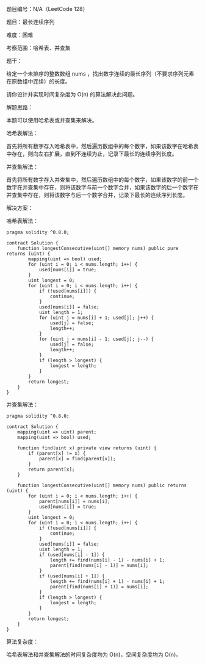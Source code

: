 题目编号：N/A（LeetCode 128）

题目：最长连续序列

难度：困难

考察范围：哈希表、并查集

题干：

给定一个未排序的整数数组 nums ，找出数字连续的最长序列（不要求序列元素在原数组中连续）的长度。

请你设计并实现时间复杂度为 O(n) 的算法解决此问题。

解题思路：

本题可以使用哈希表或并查集来解决。

哈希表解法：

首先将所有数字存入哈希表中，然后遍历数组中的每个数字，如果该数字在哈希表中存在，则向左右扩展，直到不连续为止，记录下最长的连续序列长度。

并查集解法：

首先将所有数字存入并查集中，然后遍历数组中的每个数字，如果该数字的前一个数字在并查集中存在，则将该数字与前一个数字合并，如果该数字的后一个数字在并查集中存在，则将该数字与后一个数字合并，记录下最长的连续序列长度。

解决方案：

哈希表解法：

```solidity
pragma solidity ^0.8.0;

contract Solution {
    function longestConsecutive(uint[] memory nums) public pure returns (uint) {
        mapping(uint => bool) used;
        for (uint i = 0; i < nums.length; i++) {
            used[nums[i]] = true;
        }
        uint longest = 0;
        for (uint i = 0; i < nums.length; i++) {
            if (!used[nums[i]]) {
                continue;
            }
            used[nums[i]] = false;
            uint length = 1;
            for (uint j = nums[i] + 1; used[j]; j++) {
                used[j] = false;
                length++;
            }
            for (uint j = nums[i] - 1; used[j]; j--) {
                used[j] = false;
                length++;
            }
            if (length > longest) {
                longest = length;
            }
        }
        return longest;
    }
}
```

并查集解法：

```solidity
pragma solidity ^0.8.0;

contract Solution {
    mapping(uint => uint) parent;
    mapping(uint => bool) used;

    function find(uint x) private view returns (uint) {
        if (parent[x] != x) {
            parent[x] = find(parent[x]);
        }
        return parent[x];
    }

    function longestConsecutive(uint[] memory nums) public returns (uint) {
        for (uint i = 0; i < nums.length; i++) {
            parent[nums[i]] = nums[i];
            used[nums[i]] = true;
        }
        uint longest = 0;
        for (uint i = 0; i < nums.length; i++) {
            if (!used[nums[i]]) {
                continue;
            }
            used[nums[i]] = false;
            uint length = 1;
            if (used[nums[i] - 1]) {
                length += find(nums[i] - 1) - nums[i] + 1;
                parent[find(nums[i] - 1)] = nums[i];
            }
            if (used[nums[i] + 1]) {
                length += find(nums[i] + 1) - nums[i] + 1;
                parent[find(nums[i] + 1)] = nums[i];
            }
            if (length > longest) {
                longest = length;
            }
        }
        return longest;
    }
}
```

算法复杂度：

哈希表解法和并查集解法的时间复杂度均为 O(n)，空间复杂度均为 O(n)。